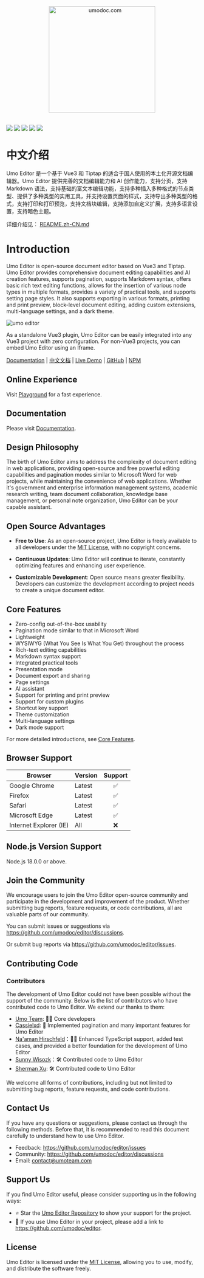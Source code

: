 <p style="text-align: center; margin: 2rem 0">
<a href="https://umodoc.com" target="_blank"><img src="https://unpkg.com/@umoteam/editor-external@latest/static/logo.svg" alt="umodoc.com" width="280" /></a>
</p>

<p style={{ textAlign: 'center' }}>
<a href="https://github.com/umodoc/editor/blob/main/LICENSE" target="_blank"><img src="https://img.shields.io/npm/l/@umoteam/editor" /></a>
<a href="https://www.npmjs.com/package/@umoteam/editor" target="_blank"><img src="https://img.shields.io/npm/v/@umoteam/editor" /></a>
<a href="https://www.npmjs.com/package/@umoteam/editor" target="_blank"><img src="https://img.shields.io/npm/d18m/@umoteam/editor" /></a>
<a href="https://www.npmjs.com/package/@umoteam/editor" target="_blank"><img src="https://img.shields.io/npm/unpacked-size/%40umoteam%2Feditor" /></a>
<a href="https://github.com/umodoc/editor/commits" target="_blank"><img src="https://img.shields.io/github/commit-activity/m/umodoc/editor" /></a>
</p>

# 中文介绍

Umo Editor 是一个基于 Vue3 和 Tiptap 的适合于国人使用的本土化开源文档编辑器。Umo Editor 提供完善的文档编辑能力和 AI 创作能力，支持分页，支持 Markdown 语法，支持基础的富文本编辑功能，支持多种插入多种格式的节点类型、提供了多种类型的实用工具，并支持设置页面的样式，支持导出多种类型的格式，支持打印和打印预览，支持文档块编辑，支持添加自定义扩展，支持多语言设置，支持暗色主题。

详细介绍见： [README.zh-CN.md](https://github.com/umodoc/editor/blob/main/README.zh-CN.md)

# Introduction

Umo Editor is open-source document editor based on Vue3 and Tiptap. Umo Editor provides comprehensive document editing capabilities and AI creation features, supports pagination, supports Markdown syntax, offers basic rich text editing functions, allows for the insertion of various node types in multiple formats, provides a variety of practical tools, and supports setting page styles. It also supports exporting in various formats, printing and print preview, block-level document editing, adding custom extensions, multi-language settings, and a dark theme.

<img src="https://unpkg.com/@umoteam/editor-external@latest/static/umo-editor-en@2x.png" alt="umo editor" />

As a standalone Vue3 plugin, Umo Editor can be easily integrated into any Vue3 project with zero configuration. For non-Vue3 projects, you can embed Umo Editor using an Iframe.

[Documentation](https://editor.umodoc.com/en/docs) | [中文文档](https://editor.umodoc.com/cn/docs) | [Live Demo](https://demo.umodoc.com/editor?lang=en-US) | [GitHub](https://github.com/umodoc/editor) | [NPM](https://www.npmjs.com/package/@umoteam/editor)

## Online Experience

Visit [Playground](https://demo.umodoc.com/editor?pane=hide&lang=en-US) for a fast experience.

## Documentation

Please visit [Documentation](https://editor.umodoc.com/en/docs).

## Design Philosophy

The birth of Umo Editor aims to address the complexity of document editing in web applications, providing open-source and free powerful editing capabilities and pagination modes similar to Microsoft Word for web projects, while maintaining the convenience of web applications. Whether it's government and enterprise information management systems, academic research writing, team document collaboration, knowledge base management, or personal note organization, Umo Editor can be your capable assistant.

## Open Source Advantages

- **Free to Use**: As an open-source project, Umo Editor is freely available to all developers under the [MIT License](https://github.com/umo-editor/umo-editor/blob/main/LICENSE), with no copyright concerns.

- **Continuous Updates**: Umo Editor will continue to iterate, constantly optimizing features and enhancing user experience.

- **Customizable Development**: Open source means greater flexibility. Developers can customize the development according to project needs to create a unique document editor.

## Core Features

- Zero-config out-of-the-box usability
- Pagination mode similar to that in Microsoft Word
- Lightweight
- WYSIWYG (What You See Is What You Get) throughout the process
- Rich-text editing capabilities
- Markdown syntax support
- Integrated practical tools
- Presentation mode
- Document export and sharing
- Page settings
- AI assistant
- Support for printing and print preview
- Support for custom plugins
- Shortcut key support
- Theme customization
- Multi-language settings
- Dark mode support

For more detailed introductions, see [Core Features](./docs/features).

## Browser Support

| Browser                | Version | Support |
| ---------------------- | ------- | :-----: |
| Google Chrome          | Latest  |   ✅    |
| Firefox                | Latest  |   ✅    |
| Safari                 | Latest  |   ✅    |
| Microsoft Edge         | Latest  |   ✅    |
| Internet Explorer (IE) | All     |   ❌    |

## Node.js Version Support

Node.js 18.0.0 or above.

## Join the Community

We encourage users to join the Umo Editor open-source community and participate in the development and improvement of the product. Whether submitting bug reports, feature requests, or code contributions, all are valuable parts of our community.

You can submit issues or suggestions via https://github.com/umodoc/editor/discussions.

Or submit bug reports via https://github.com/umodoc/editor/issues.

## Contributing Code

### Contributors

The development of Umo Editor could not have been possible without the support of the community. Below is the list of contributors who have contributed code to Umo Editor. We extend our thanks to them:

- [Umo Team](https://github.com/umodoc): 👨‍💻 Core developers
- [Cassielxd](https://github.com/Cassielxd): 💪 Implemented pagination and many important features for Umo Editor
- [Na'aman Hirschfeld](https://github.com/Goldziher)：💪🏻 Enhanced TypeScript support, added test cases, and provided a better foundation for the development of Umo Editor
- [Sunny Wisozk](https://github.com/ChenErik)：🛠️ Contributed code to Umo Editor
- [Sherman Xu](https://github.com/xuzhenjun130): 🛠 Contributed code to Umo Editor

We welcome all forms of contributions, including but not limited to submitting bug reports, feature requests, and code contributions.

## Contact Us

If you have any questions or suggestions, please contact us through the following methods. Before that, it is recommended to read this document carefully to understand how to use Umo Editor.

- Feedback: https://github.com/umodoc/editor/issues
- Community: https://github.com/umodoc/editor/discussions
- Email: [contact@umoteam.com](mailto:contact@umoteam.com)

## Support Us

If you find Umo Editor useful, please consider supporting us in the following ways:

- ⭐ Star the [Umo Editor Repository](https://github.com/umodoc/editor) to show your support for the project.
- 🔗 If you use Umo Editor in your project, please add a link to https://github.com/umodoc/editor.

## License

Umo Editor is licensed under the [MIT License](https://github.com/umodoc/editor/blob/main/LICENSE), allowing you to use, modify, and distribute the software freely.
